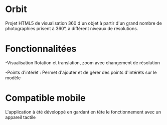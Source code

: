 # Orbit
Projet HTML5 de visualisation 360 d'un objet à partir d'un grand nombre de photographies
prisent à 360°, à différent niveaux de résolutions.

# Fonctionnalitées

-Visualisation 
Rotation et translation, zoom avec changement de résolution

-Points d'intérêt :
Permet d'ajouter et de gérer des points d'intérêts sur le modèle



# Compatible mobile

L'application à été développé en gardant en tête le fonctionnement avec un appareil tactile

